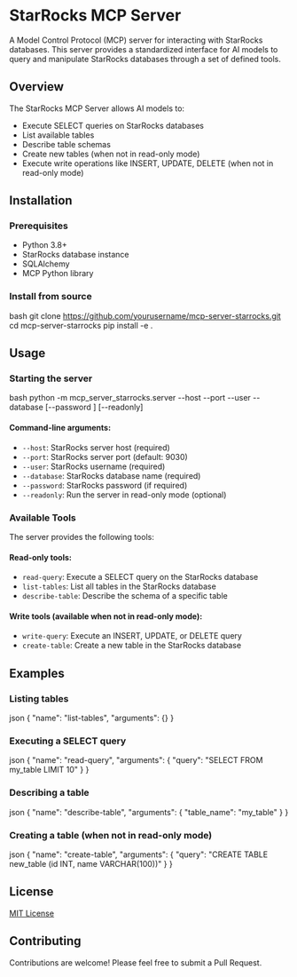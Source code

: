 # StarRocks MCP Server

A Model Control Protocol (MCP) server for interacting with StarRocks databases. This server provides a standardized interface for AI models to query and manipulate StarRocks databases through a set of defined tools.

## Overview

The StarRocks MCP Server allows AI models to:
- Execute SELECT queries on StarRocks databases
- List available tables
- Describe table schemas
- Create new tables (when not in read-only mode)
- Execute write operations like INSERT, UPDATE, DELETE (when not in read-only mode)

## Installation

### Prerequisites

- Python 3.8+
- StarRocks database instance
- SQLAlchemy
- MCP Python library

### Install from source
bash
git clone https://github.com/yourusername/mcp-server-starrocks.git
cd mcp-server-starrocks
pip install -e .


## Usage

### Starting the server
bash
python -m mcp_server_starrocks.server --host <starrocks-host> --port <starrocks-port> --user <username> --database <database-name> [--password <password>] [--readonly]


#### Command-line arguments:

- `--host`: StarRocks server host (required)
- `--port`: StarRocks server port (default: 9030)
- `--user`: StarRocks username (required)
- `--database`: StarRocks database name (required)
- `--password`: StarRocks password (if required)
- `--readonly`: Run the server in read-only mode (optional)

### Available Tools

The server provides the following tools:

#### Read-only tools:

- `read-query`: Execute a SELECT query on the StarRocks database
- `list-tables`: List all tables in the StarRocks database
- `describe-table`: Describe the schema of a specific table

#### Write tools (available when not in read-only mode):

- `write-query`: Execute an INSERT, UPDATE, or DELETE query
- `create-table`: Create a new table in the StarRocks database

## Examples

### Listing tables
json
{
"name": "list-tables",
"arguments": {}
}

### Executing a SELECT query
json
{
"name": "read-query",
"arguments": {
"query": "SELECT FROM my_table LIMIT 10"
}
}

### Describing a table
json
{
"name": "describe-table",
"arguments": {
"table_name": "my_table"
}
}

### Creating a table (when not in read-only mode)
json
{
"name": "create-table",
"arguments": {
"query": "CREATE TABLE new_table (id INT, name VARCHAR(100))"
}
}

## License

[MIT License](LICENSE)

## Contributing

Contributions are welcome! Please feel free to submit a Pull Request.